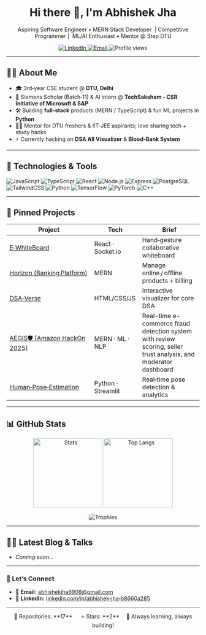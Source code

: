 <!-- Profile README for Abhishekjha41 -->

<h1 align="center">Hi&nbsp;there&nbsp;👋, I'm Abhishek Jha</h1>

<p align="center">
  Aspiring Software Engineer • MERN Stack Developer &nbsp;| Competitive Programmer |&nbsp; ML/AI Enthusiast • Mentor @ Step DTU
</p>

<p align="center">
  <a href="https://linkedin.com/in/abhishek-jha-b8660a285" target="_blank">
    <img alt="LinkedIn" src="https://img.shields.io/badge/LinkedIn-0A66C2?style=for-the-badge&logo=linkedin&logoColor=white">
  </a>
  <a href="mailto:abhishekjha6908@gmail.com">
    <img alt="Email" src="https://img.shields.io/badge/Gmail-D14836?style=for-the-badge&logo=gmail&logoColor=white">
  </a>
  <img alt="Profile views" src="https://komarev.com/ghpvc/?username=Abhishekjha41&style=for-the-badge&label=VIEWS">
</p>

---

## 🧑‍💻 About Me
- 🎓 3rd‑year CSE student @ **DTU, Delhi**
- 💼 Siemens Scholar (Batch‑11) & AI intern @ **TechSaksham - CSR Initiative of Microsoft & SAP**
- 🛠️ Building **full‑stack** products (MERN / TypeScript) & fun ML projects in **Python**
- 👨‍🏫 Mentor for DTU freshers & IIT‑JEE aspirants; love sharing tech + study hacks  
- ⚡ Currently hacking on **DSA All Visualizer** & **Blood‑Bank System**

---

## 🚀 Technologies & Tools
![JavaScript](https://img.shields.io/badge/-JavaScript-F7DF1E?logo=javascript&logoColor=black&style=flat)
![TypeScript](https://img.shields.io/badge/-TypeScript-3178C6?logo=typescript&logoColor=white&style=flat)
![React](https://img.shields.io/badge/-React-61DAFB?logo=react&logoColor=black&style=flat)
![Node.js](https://img.shields.io/badge/-Node.js-339933?logo=node.js&logoColor=white&style=flat)
![Express](https://img.shields.io/badge/-Express-000000?logo=express&logoColor=white&style=flat)
![PostgreSQL](https://img.shields.io/badge/-PostgreSQL-336791?logo=postgresql&logoColor=white&style=flat)
![TailwindCSS](https://img.shields.io/badge/-TailwindCSS-06B6D4?logo=tailwindcss&logoColor=white&style=flat)
![Python](https://img.shields.io/badge/-Python-3776AB?logo=python&logoColor=white&style=flat)
![TensorFlow](https://img.shields.io/badge/-TensorFlow-FF6F00?logo=tensorflow&logoColor=white&style=flat)
![PyTorch](https://img.shields.io/badge/-PyTorch-EE4C2C?logo=pytorch&logoColor=white&style=flat)
![C++](https://img.shields.io/badge/-C++-00599C?logo=cplusplus&logoColor=white&style=flat)

---

## 📌 Pinned Projects
| Project | Tech | Brief |
|---------|------|-------|
| [E‑WhiteBoard](https://github.com/Abhishekjha41/E-WhiteBoard) | React · Socket.io | Hand‑gesture collaborative whiteboard |
| [Horizon (Banking Platform)](https://github.com/Abhishekjha41/Horizon) | MERN | Manage online / offline products + billing |
| [DSA‑Verse](https://github.com/Abhishekjha41/DSA-Verse) | HTML/CSS/JS | Interactive visualizer for core DSA |
|  [AEGIS🛡️ (Amazon HackOn 2025)](https://github.com/Abhishekjha41/amazon-hackon-app) | MERN · ML · NLP | Real-time e-commerce fraud detection system with review scoring, seller trust analysis, and moderator dashboard |
| [Human‑Pose‑Estimation](https://github.com/Abhishekjha41/Human-Pose-Estimation) | Python · Streamlit | Real‑time pose detection & analytics |

---

## 📊 GitHub Stats

<p align="center">
  <img alt="Stats" src="https://github-readme-stats.vercel.app/api?username=Abhishekjha41&show_icons=true&theme=tokyonight" height="180">
  <img alt="Top Langs" src="https://github-readme-stats.vercel.app/api/top-langs/?username=Abhishekjha41&layout=compact&theme=tokyonight" height="180">
</p>

<p align="center">
  <img alt="Trophies" src="https://github-profile-trophy.vercel.app/?username=Abhishekjha41&theme=tokyonight&no-bg=true&margin-w=15">
</p>

---

## ✍🏻 Latest Blog & Talks
<!-- BLOG-POST-LIST:START -->
- _Coming soon…_
<!-- BLOG-POST-LIST:END -->

---

### 🔗 Let’s Connect
- 💌 **Email:** abhishekjha6908@gmail.com  
- 💼 **LinkedIn:** [linkedin.com/in/abhishek‑jha‑b8660a285](https://linkedin.com/in/abhishek-jha-b8660a285)

---

<p align="center">
  🚩 Repositories: **17**   ⭐ Stars: **2**  🔭 Always learning, always building!
</p>
